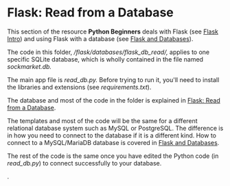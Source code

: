 # Flask: Read from a Database

This section of the resource **Python Beginners** deals with Flask (see [Flask Intro](https://python-adv-web-apps.readthedocs.io/en/latest/flask.html)) and using Flask with a database (see [Flask and Databases](https://python-adv-web-apps.readthedocs.io/en/latest/flask_db1.html)).

The code in this folder, */flask/databases/flask_db_read/,* applies to one specific SQLite database, which is wholly contained in the file named *sockmarket.db.*

The main app file is *read_db.py.* Before trying to run it, you'll need to install the libraries and extensions (see *requirements.txt*).

The database and most of the code in the folder is explained in [Flask: Read from a Database](https://python-adv-web-apps.readthedocs.io/en/latest/flask_db2.html).

The templates and most of the code will be the same for a different relational database system such as MySQL or PostgreSQL. The difference is in how you need to connect to the database if it is a different kind. How to connect to a MySQL/MariaDB database is covered in [Flask and Databases](https://python-adv-web-apps.readthedocs.io/en/latest/flask_db1.html).

The rest of the code is the same once you have edited the Python code (in *read_db.py*) to connect successfully to your database.

.
